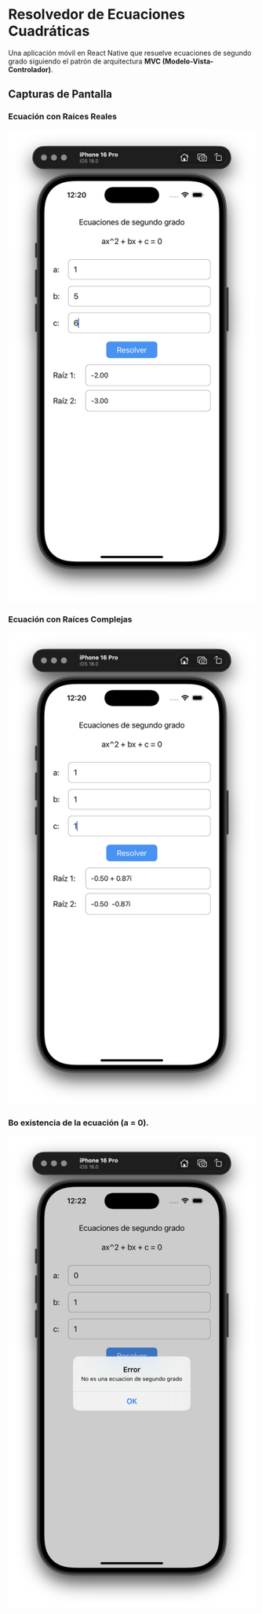 # Resolvedor de Ecuaciones Cuadráticas

Una aplicación móvil en React Native que resuelve ecuaciones de segundo grado siguiendo el patrón de arquitectura **MVC (Modelo-Vista-Controlador)**.

## Capturas de Pantalla

### Ecuación con Raíces Reales 

![Raíces Reales](images/image1.png)

### Ecuación con Raíces Complejas 

![Raíces Complejas](images/image2.png)

### Bo existencia de la ecuación (a = 0).

![Validación](images/image3.png)